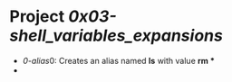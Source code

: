 # Project *0x03-shell_variables_expansions*

* *0-alias*0: Creates an alias named **ls** with value **rm &ast;**
* 
